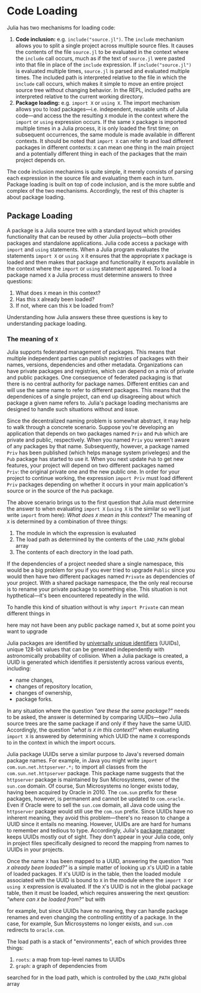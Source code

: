 # Code Loading

Julia has two mechanisms for loading code:

1. **Code inclusion:** e.g. `include("source.jl")`. The `include` mechanism allows you to split a single project across multiple source files. It causes the contents of the file `source.jl` to be evaluated in the context where the `include` call occurs, much as if the text of `source.jl` were pasted into that file in place of the `include` expression. If `include("source.jl")` is evaluated multiple times, `source.jl` is parsed and evaluated multiple times. The included path is interpreted relative to the file in which the `include` call occurs, which makes it simple to move an entire project source tree without changing behavior. In the REPL, included paths are interpreted relative to the current working directory.
2. **Package loading:** e.g. `import X` or `using X`. The import mechanism allows you to load packages—i.e. independent, reusable units of Julia code—and access the the resulting `X` module in the context where the `import` or `using` expression occurs. If the same `X` package is imported multiple times in a Julia process, it is only loaded the first time; on subsequent occurrences, the same module is made available in different contexts. It should be noted that `import X` can refer to and load different packages in different contexts: `X` can mean one thing in the main project and a potentially different thing in each of the packages that the main project depends on.

The code inclusion mechanims is quite simple, it merely consists of parsing each expression in the source file and evaluating them each in turn. Package loading is built on top of code inclusion, and is the more subtle and complex of the two mechanisms. Accordingly, the rest of this chapter is about package loading.

## Package Loading

A package is a Julia source tree with a standard layout which provides functionality that can be reused by other Julia projects—both other packages and standalone applications. Julia code access a package with `import` and  `using` statements. When a Julia program evaluates the statements `import X` or `using X` it ensures that the appropriate `X` package is loaded and then makes that package and functionality it exports available in the context where the `import` or `using` statement appeared. To load a package named `X` a Julia process must determine answers to three questions:

1. What does `X` mean in this context?
2. Has this `X` already been loaded?
3. If not, where can this `X` be loaded from?

Understanding how Julia answers these three questions is key to understanding package loading.

### The meaning of `X`

Julia supports federated management of packages. This means that multiple independent parties can publish registries of packages with their names, versions, dependencies and other metadata. Organizations can have private packages and registries, which can depend on a mix of private and public packages. One consequence of federated packaging is that there is no central authority for package names. Different entities can and will use the same name to refer to different packages. This means that the dependenices of a single project, can end up disagreeing about which package a given name refers to. Julia's package loading mechanisms are designed to handle such situations without and issue.

Since the decentralized naming problem is somewhat abstract, it may help to walk through a concrete scenario. Suppose you're developing an application that depends on two packages named `Priv` and `Pub` which are private and public, respectively. When you named `Priv` you weren't aware of any packages by that name. Subsequently, however, a package named `Priv` has been published (which helps manage system priveleges) and the `Pub` package has started to use it. When you next update `Pub` to get new features, your project will depend on two different packages named `Priv`: the original private one and the new public one. In order for your project to continue working, the expression `import Priv` must load different `Priv` packages depending on whether it occurs in your main application's source or in the source of the `Pub` package.

The above scenario brings us to the first question that Julia must determine the answer to when evaluating `import X` (`using X` is the similar so we'll just write `import` from here): *What does `X` mean in this context?* The meaning of `X` is determined by a combination of three things:

1. The module in which the expression is evaluated
2. The load path as determined by the contents of the `LOAD_PATH` global array
3. The contents of each directory in the load path.



If the dependencies of a project needed share a single namespace, this would be a big problem for you if you ever tried to upgrade `Public` since you would then have two different packages named `Private` as dependencies of your project. With a shared package namespace, the the only real recourse is to rename your private package to something else. This situation is not hypthetical—it's been encountered repeatedly in the wild. 

To handle this kind of situation without  is why `import Private` can mean different things in 



here may not have been any public package named `X`, but at some point you want to upgrade 

Julia packages are identified by [universally unique identifiers](https://en.wikipedia.org/wiki/Universally_unique_identifier) (UUIDs), unique 128-bit values that can be generated independently with astronomically probability of collision. When a Julia package is created, a UUID is generated which identifies it persistently across various events, including:

- name changes,
- changes of repository location,
- changes of ownership,
- package forks.

In any situation where the question *"are these the same package?"* needs to be asked, the answer is determined by comparing UUIDs—two Julia source trees are the same package if and only if they have the same UUID. Accordingly, the question *"what is `X` in this context?"* when evaluating `import X` is answered by determining which UUID the name `X` corresponds to in the context in which the import occurs.

Julia package UUIDs serve a similar purpose to Java's reversed domain package names. For example, in Java you might write `import com.sun.net.httpserver.*;` to import all classes from the `com.sun.net.httpserver` package. This package name suggests that the `httpserver` package is maintained by Sun Microsystems, owner of the `sun.com` domain. Of course, Sun Microsystems no longer exists today, having been acquired by Oracle in 2010. The `com.sun` prefix for these packages, however, is permanent and cannot be updated to `com.oracle`. Even if Oracle were to sell the `sun.com` domain, all Java code using the `httpserver` package would still use the `com.sun` prefix. Since UUIDs have no inherent meaning, they avoid this problem—there's no reason to change a UUID since it entails no meaning. However, UUIDs are are hard for humans to remember and tedious to type. Accordingly, Julia's [package manager](https://julialang.org/Pkg3.jl/latest/) keeps UUIDs mostly out of sight. They don't appear in your Julia code, only in project files specifically designed to record the mapping from names to UUIDs in your projects.

Once the name `X` has been mapped to a UUID, answering the question *"has `X` already been loaded?"* is a simple matter of looking up `X`'s UUID in a table of loaded packages. If `X`'s UUID is in the table, then the loaded module associated with the UUID is bound to `X` in the module where the `import X` or `using X` expression is evaluated. If the `X`'s UUID is not in the global package table, then it must be loaded, which requires answering the next qeustion: *"where can `X` be loaded from?"* but with 

for example, but since UUIDs have no meaning, they can handle package renames and even changing the controlling entitity of a package. In the case, for example, Sun Microsystems no longer exists, and `sun.com` redirects to `oracle.com`. 



The load path is a stack of "environments", each of which provides three things:

1. `roots`: a map from top-level names to UUIDs
2. `graph`: a graph of dependencies from 

searched for in the load path, which is controlled by the `LOAD_PATH` global array 